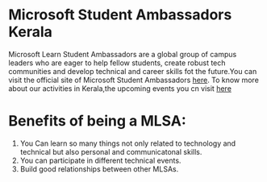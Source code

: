 # Microsoft Student Ambassadors Kerala

Microsoft Learn Student Ambassadors are a global group of campus leaders who are eager to help fellow students, create robust tech communities and develop technical and career skills fot the future.You can visit the official site of Microsoft Student Ambassadors [here](https://studentambassadors.microsoft.com). To know more about our activities in Kerala,the upcoming events you cn visit [here](https://mspkerala.github.io)

# Benefits of being a MLSA:

1. You Can learn so many things not only related to technology and technical but also personal and communicatonal skills. 
2. You can participate in different technical events. 
3. Build good relationships between other MLSAs. 


